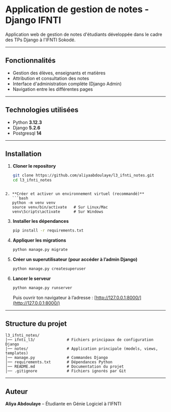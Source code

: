 #  Application de gestion de notes - Django IFNTI

Application web de gestion de notes d'étudiants développée dans le cadre des TPs Django à l'IFNTI Sokodé.

---

## Fonctionnalités
- Gestion des élèves, enseignants et matières
- Attribution et consultation des notes
- Interface d'administration complète (Django Admin)
- Navigation entre les différentes pages

---

## Technologies utilisées
- Python **3.12.3**
- Django **5.2.6**
- Postgresql **14**

---

## Installation

1. **Cloner le repository**
   ```bash
   git clone https://github.com/aliyaabdoulaye/l3_ifnti_notes.git
   cd l3_ifnti_notes
````

2. **Créer et activer un environnement virtuel (recommandé)**
   ```bash
   python -m venv venv
   source venv/bin/activate   # Sur Linux/Mac
   venv\Scripts\activate      # Sur Windows
   ````

3. **Installer les dépendances**

   ```bash
   pip install -r requirements.txt
   ````

4. **Appliquer les migrations**

   ```bash
   python manage.py migrate
   ````

5. **Créer un superutilisateur (pour accéder à l’admin Django)**

   ```bash
   python manage.py createsuperuser
   ````

6. **Lancer le serveur**

   ```bash
   python manage.py runserver
   ````

   Puis ouvrir ton navigateur à l’adresse :
    [http://127.0.0.1:8000/](http://127.0.0.1:8000/)

---

##  Structure du projet

```
l3_ifnti_notes/
│── ifnti_l3/              # Fichiers principaux de configuration Django
│── notes/                 # Application principale (models, views, templates)
│── manage.py              # Commandes Django
│── requirements.txt       # Dépendances Python
│── README.md              # Documentation du projet
│── .gitignore             # Fichiers ignorés par Git
````

---

##  Auteur

 **Aliya Abdoulaye** – Étudiante en Génie Logiciel à l’IFNTI
